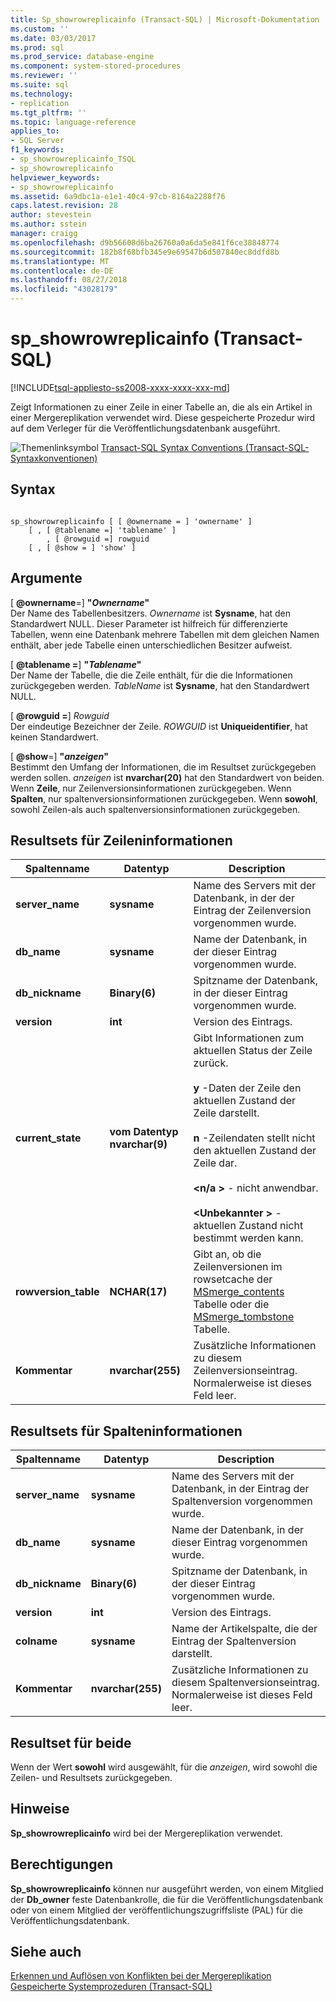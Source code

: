 ```yaml
---
title: Sp_showrowreplicainfo (Transact-SQL) | Microsoft-Dokumentation
ms.custom: ''
ms.date: 03/03/2017
ms.prod: sql
ms.prod_service: database-engine
ms.component: system-stored-procedures
ms.reviewer: ''
ms.suite: sql
ms.technology:
- replication
ms.tgt_pltfrm: ''
ms.topic: language-reference
applies_to:
- SQL Server
f1_keywords:
- sp_showrowreplicainfo_TSQL
- sp_showrowreplicainfo
helpviewer_keywords:
- sp_showrowreplicainfo
ms.assetid: 6a9dbc1a-e1e1-40c4-97cb-8164a2288f76
caps.latest.revision: 28
author: stevestein
ms.author: sstein
manager: craigg
ms.openlocfilehash: d9b56608d6ba26760a0a6da5e841f6ce38848774
ms.sourcegitcommit: 182b8f68bfb345e9e69547b6d507840ec8ddfd8b
ms.translationtype: MT
ms.contentlocale: de-DE
ms.lasthandoff: 08/27/2018
ms.locfileid: "43028179"
---
```

# <a name="spshowrowreplicainfo-transact-sql"></a>sp_showrowreplicainfo (Transact-SQL)
[!INCLUDE[tsql-appliesto-ss2008-xxxx-xxxx-xxx-md](../../includes/tsql-appliesto-ss2008-xxxx-xxxx-xxx-md.md)]

  Zeigt Informationen zu einer Zeile in einer Tabelle an, die als ein Artikel in einer Mergereplikation verwendet wird. Diese gespeicherte Prozedur wird auf dem Verleger für die Veröffentlichungsdatenbank ausgeführt.  
  
 ![Themenlinksymbol](../../database-engine/configure-windows/media/topic-link.gif "Topic link icon") [Transact-SQL Syntax Conventions (Transact-SQL-Syntaxkonventionen)](../../t-sql/language-elements/transact-sql-syntax-conventions-transact-sql.md)  
  
## <a name="syntax"></a>Syntax  
  
```  
  
sp_showrowreplicainfo [ [ @ownername = ] 'ownername' ]  
    [ , [ @tablename =] 'tablename' ]   
        , [ @rowguid =] rowguid   
    [ , [ @show = ] 'show' ]   
```  
  
## <a name="arguments"></a>Argumente  
 [ **@ownername**=] **"***Ownername***"**  
 Der Name des Tabellenbesitzers. *Ownername* ist **Sysname**, hat den Standardwert NULL. Dieser Parameter ist hilfreich für differenzierte Tabellen, wenn eine Datenbank mehrere Tabellen mit dem gleichen Namen enthält, aber jede Tabelle einen unterschiedlichen Besitzer aufweist.  
  
 [  **@tablename =**] **"***Tablename***"**  
 Der Name der Tabelle, die die Zeile enthält, für die die Informationen zurückgegeben werden. *TableName* ist **Sysname**, hat den Standardwert NULL.  
  
 [  **@rowguid =**] *Rowguid*  
 Der eindeutige Bezeichner der Zeile. *ROWGUID* ist **Uniqueidentifier**, hat keinen Standardwert.  
  
 [ **@show**=] **"***anzeigen***"**  
 Bestimmt den Umfang der Informationen, die im Resultset zurückgegeben werden sollen. *anzeigen* ist **nvarchar(20)** hat den Standardwert von beiden. Wenn **Zeile**, nur Zeilenversionsinformationen zurückgegeben. Wenn **Spalten**, nur spaltenversionsinformationen zurückgegeben. Wenn **sowohl**, sowohl Zeilen-als auch spaltenversionsinformationen zurückgegeben.  
  
## <a name="result-sets-for-row-information"></a>Resultsets für Zeileninformationen  
  
|Spaltenname|Datentyp|Description|  
|-----------------|---------------|-----------------|  
|**server_name**|**sysname**|Name des Servers mit der Datenbank, in der der Eintrag der Zeilenversion vorgenommen wurde.|  
|**db_name**|**sysname**|Name der Datenbank, in der dieser Eintrag vorgenommen wurde.|  
|**db_nickname**|**Binary(6)**|Spitzname der Datenbank, in der dieser Eintrag vorgenommen wurde.|  
|**version**|**int**|Version des Eintrags.|  
|**current_state**|**vom Datentyp nvarchar(9)**|Gibt Informationen zum aktuellen Status der Zeile zurück.<br /><br /> **y** -Daten der Zeile den aktuellen Zustand der Zeile darstellt.<br /><br /> **n** -Zeilendaten stellt nicht den aktuellen Zustand der Zeile dar.<br /><br /> **\<n/a >** - nicht anwendbar.<br /><br /> **\<Unbekannter >** -aktuellen Zustand nicht bestimmt werden kann.|  
|**rowversion_table**|**NCHAR(17)**|Gibt an, ob die Zeilenversionen im rowsetcache der [MSmerge_contents](../../relational-databases/system-tables/msmerge-contents-transact-sql.md) Tabelle oder die [MSmerge_tombstone](../../relational-databases/system-tables/msmerge-tombstone-transact-sql.md) Tabelle.|  
|**Kommentar**|**nvarchar(255)**|Zusätzliche Informationen zu diesem Zeilenversionseintrag. Normalerweise ist dieses Feld leer.|  
  
## <a name="result-sets-for-column-information"></a>Resultsets für Spalteninformationen  
  
|Spaltenname|Datentyp|Description|  
|-----------------|---------------|-----------------|  
|**server_name**|**sysname**|Name des Servers mit der Datenbank, in der Eintrag der Spaltenversion vorgenommen wurde.|  
|**db_name**|**sysname**|Name der Datenbank, in der dieser Eintrag vorgenommen wurde.|  
|**db_nickname**|**Binary(6)**|Spitzname der Datenbank, in der dieser Eintrag vorgenommen wurde.|  
|**version**|**int**|Version des Eintrags.|  
|**colname**|**sysname**|Name der Artikelspalte, die der Eintrag der Spaltenversion darstellt.|  
|**Kommentar**|**nvarchar(255)**|Zusätzliche Informationen zu diesem Spaltenversionseintrag. Normalerweise ist dieses Feld leer.|  
  
## <a name="result-set-for-both"></a>Resultset für beide  
 Wenn der Wert **sowohl** wird ausgewählt, für die *anzeigen*, wird sowohl die Zeilen- und Resultsets zurückgegeben.  
  
## <a name="remarks"></a>Hinweise  
 **Sp_showrowreplicainfo** wird bei der Mergereplikation verwendet.  
  
## <a name="permissions"></a>Berechtigungen  
 **Sp_showrowreplicainfo** können nur ausgeführt werden, von einem Mitglied der **Db_owner** feste Datenbankrolle, die für die Veröffentlichungsdatenbank oder von einem Mitglied der veröffentlichungszugriffsliste (PAL) für die Veröffentlichungsdatenbank.  
  
## <a name="see-also"></a>Siehe auch  
 [Erkennen und Auflösen von Konflikten bei der Mergereplikation](../../relational-databases/replication/merge/advanced-merge-replication-resolve-merge-replication-conflicts.md)   
 [Gespeicherte Systemprozeduren &#40;Transact-SQL&#41;](../../relational-databases/system-stored-procedures/system-stored-procedures-transact-sql.md)  
  
  
